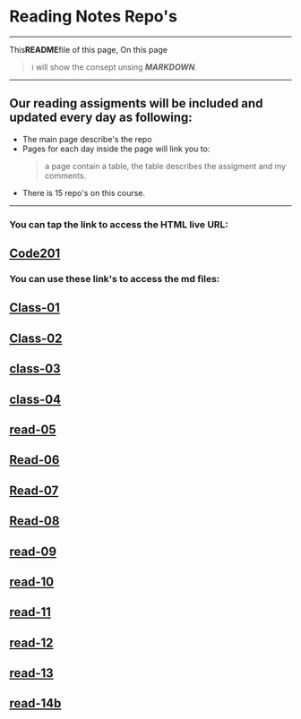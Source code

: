 # Reading Notes Repo's

---

This**README**file of this page, On this page

> i will show the consept unsing **_MARKDOWN_**.

---

## Our reading assigments will be included and updated every day as following:

- The main page describe's the repo
- Pages for each day inside the page will link you to:
  > a page contain a table, the
  > table describes the assigment and my comments.
- There is 15 repo's on this course.

---

### You can tap the link to access the HTML live URL:

## [Code201](https://odai92.github.io/reading-notes/code201.html)

### You can use these link's to access the md files:

## [Class-01](md's/class-01.md)

## [Class-02](md's/class-02.md)

## [class-03](md's/class-03.md)

## [class-04](md's/class-04.md)

## [read-05](md's/class-05.md)

## [Read-06](md's/class-6.md)

## [Read-07](md's/class-07.md)

## [Read-08](md's/class-08.md)

## [read-09](md's/class-09.md)

## [read-10](md's/class-10.md)

## [read-11](md's/class-11.md)

## [read-12](md's/class-12.md)

## [read-13](md's/class-13.md)

## [read-14b](md's/class-14b.md)
